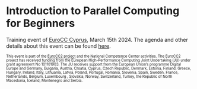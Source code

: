 # Introduction to Parallel Computing for Beginners

Training event of [EuroCC Cyprus](https://eurocc.cyi.ac.cy/), March 15th 2024. The agenda and other details about this event can be found [here](https://eurocc.cyi.ac.cy/introduction-to-parallel-computing-for-beginners-training-event-2024/).

<sub><sub>This event is part of the [EuroCC2 project](https://www.eurocc-access.eu/about-us/the-projects/) and the National Competence Center activities. The EuroCC2 project has received funding from the European High-Performance Computing Joint Undertaking (JU) under grant agreement No 101101903. The JU receives support from the European Union’s programme Digital Europe and Germany, Bulgaria, Austria, Croatia, Cyprus, Czech Republic, Denmark, Estonia, Finland, Greece, Hungary, Ireland, Italy, Lithuania, Latvia, Poland, Portugal, Romania, Slovenia, Spain, Sweden, France, Netherlands, Belgium, Luxembourg , Slovakia, Norway, Switzerland, Turkey, the Republic of North Macedonia, Iceland, Montenegro and Serbia.</sub></sub>
